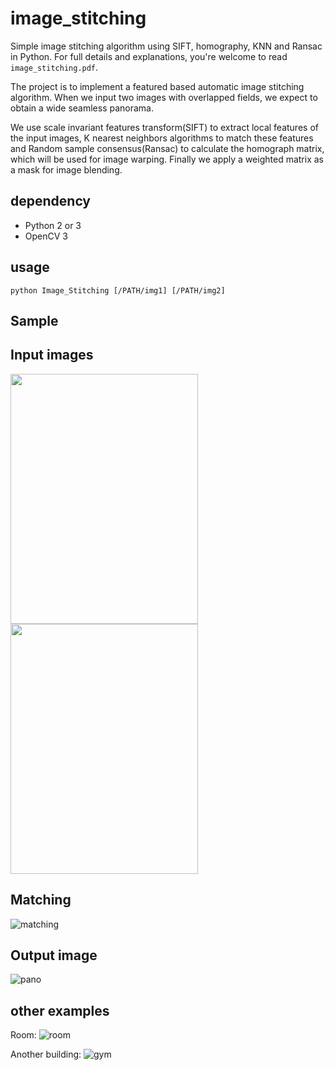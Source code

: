 # image_stitching
Simple image stitching algorithm using SIFT, homography, KNN and Ransac in Python.
For full details and explanations, you're welcome to read `image_stitching.pdf`. 	

The project is to implement a featured based automatic image stitching algorithm. When we input two images with overlapped fields, we expect to obtain a wide seamless panorama.

We use scale invariant features transform(SIFT) to extract local features of the input images, K nearest neighbors algorithms to match these features and Random sample consensus(Ransac) to calculate the homograph matrix, which will be used for image warping. Finally we apply a weighted matrix as a mask for image blending.

## dependency
- Python 2 or 3 
- OpenCV 3

## usage
`python Image_Stitching [/PATH/img1] [/PATH/img2]`

## Sample 

## Input images
<img src="https://github.com/linrl3/Image-Stitching-OpenCV/blob/master/images/q11.jpg" width=300 height=400 >   <img src="https://github.com/linrl3/Image-Stitching-OpenCV/blob/master/images/q22.jpg" width=300 height=400 >

## Matching
![matching](https://github.com/linrl3/Image-Stitching-OpenCV/blob/master/images/matching.jpg)

## Output image
![pano](https://github.com/linrl3/Image-Stitching-OpenCV/blob/master/images/panorama.jpg)

## other examples

Room:
![room](https://github.com/linrl3/Image-Stitching-OpenCV/blob/master/images/room.jpg)

Another building:
![gym](https://github.com/linrl3/Image-Stitching-OpenCV/blob/master/images/gym.jpg)
